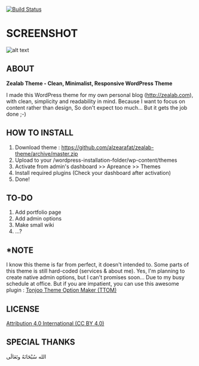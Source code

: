 [![Build Status](https://travis-ci.org/Automattic/_s.svg?branch=master)](https://travis-ci.org/Automattic/_s)

SCREENSHOT
===

![alt text](http://i62.tinypic.com/k2izgo.png "Zealab Theme Screenshot")


ABOUT
---------------

**Zealab Theme - Clean, Minimalist, Responsive WordPress Theme**

I made this WordPress theme for my own personal blog (http://zealab.com), with clean, simplicity and readability in mind. Because I want to focus on content rather than design, So don't expect too much... But it gets the job done ;-)


HOW TO INSTALL
---------------
1. Download theme : https://github.com/alzearafat/zealab-theme/archive/master.zip
2. Upload to your /wordpress-installation-folder/wp-content/themes
3. Activate from admin's dashboard >> Apreance >> Themes
4. Install required plugins (Check your dashboard after activation)
5. Done!


TO-DO
---------------

1. Add portfolio page
2. Add admin options
3. Make small wiki
4. ...?


*NOTE
---------------
I know this theme is far from perfect, it doesn't intended to. Some parts of this theme is still hard-coded (services & about me). Yes, I'm planning to create native admin options, but I can't promises soon... Due to my busy schedule at office. But if you are impatient, you can use this awesome plugin : [Tonjoo Theme Option Maker (TTOM)](https://wordpress.org/plugins/tonjoo-theme-option-maker/)


LICENSE
---------------
[Attribution 4.0 International (CC BY 4.0)](http://creativecommons.org/licenses/by/4.0/)


SPECIAL THANKS
---------------
الله سُبْحَانَهُ وتَعَالَى

